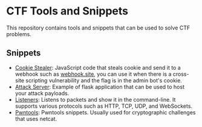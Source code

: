 # CTF Tools and Snippets
This repository contains tools and snippets that can be used to solve CTF problems.

## Snippets
- [Cookie Stealer](https://github.com/Emyr298/ctf-snippets/tree/main/exploit-js): JavaScript code that steals cookie and send it to a webhook such as [webhook.site](https://webhook.site/), you can use it when there is a cross-site scripting vulnerability and the flag is in the admin bot's cookie.
- [Attack Server](https://github.com/Emyr298/ctf-snippets/tree/main/flask-attack-server): Example of flask application that can be used to host your attack payloads.
- [Listeners](https://github.com/Emyr298/ctf-snippets/tree/main/listeners): Listens to packets and show it in the command-line. It supports various protocols such as HTTP, TCP, UDP, and WebSockets.
- [Pwntools](https://github.com/Emyr298/ctf-snippets/tree/main/pwntools): Pwntools snippets. Usually used for cryptographic challenges that uses netcat.
